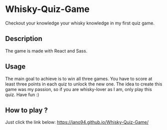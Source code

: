 # Whisky-Quiz-Game

Checkout your knowledge your whisky knowledge in my first quiz game.

## Description 

The game is made with React and Sass.

## Usage 
The main goal to achieve is to win all three games. You have to score at least three points in each quiz to unlock the new one. 
The idea to create this game was my passion, so if you are whisky-lover as I am, only play this quiz.
Have fun :)

## How to play ?
Just click the link below:
https://jano94.github.io/Whisky-Quiz-Game/


